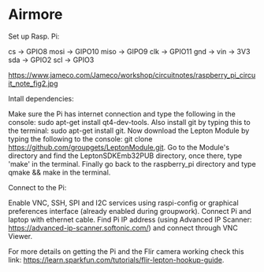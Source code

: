 # Airmore

Set up Rasp. Pi:

cs → GPIO8
mosi → GIPO10
miso → GIPO9 
clk → GPIO11
gnd → 
vin → 3V3
sda → GPIO2
scl → GPIO3

https://www.jameco.com/Jameco/workshop/circuitnotes/raspberry_pi_circuit_note_fig2.jpg

Intall dependencies:

Make sure the Pi has internet connection and type the following in the console: sudo apt-get install qt4-dev-tools. Also install git by typing this to the terminal: sudo apt-get install git. Now download the Lepton Module by typing the following to the console: git clone https://github.com/groupgets/LeptonModule.git. Go to the Module's directory and find the LeptonSDKEmb32PUB directory, once there, type 'make' in the terminal. Finally go back to the raspberry_pi directory and type qmake && make in the terminal.

Connect to the Pi:

Enable VNC, SSH, SPI and I2C services using raspi-config or graphical preferences interface (already enabled during groupwork). Connect Pi and laptop with ethernet cable. Find Pi IP address (using Advanced IP Scanner: https://advanced-ip-scanner.softonic.com/) and connect through VNC Viewer.

For more details on getting the Pi and the Flir camera working check this link: https://learn.sparkfun.com/tutorials/flir-lepton-hookup-guide.

